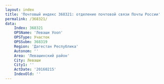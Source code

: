 ```yaml
---
layout: index
title: 'Почтовый индекс 368321: отделение почтовой связи Почты России'
permalink: /368321/
data:
    Index: 368321
    OPSName: 'Леваши Уооп'
    OPSType: Участок
    OPSSubm: 368319
    Region: 'Дагестан Республика'
    Autonom: ''
    Area: 'Левашинский район'
    City: Леваши
    City1: ''
    ActDate: '20160215'
    IndexOld: ''
---
```

